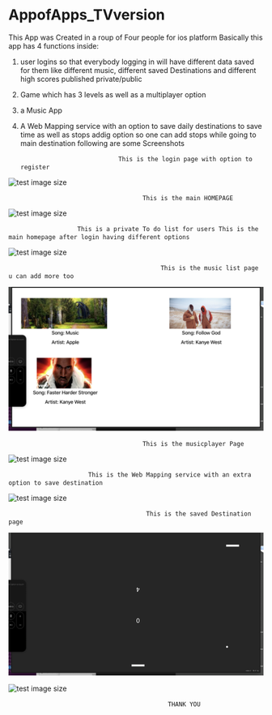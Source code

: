 # AppofApps_TVversion
 This App was Created in a roup of Four people for ios platform
 Basically this app has 4 functions inside:
 1) user logins so that everybody logging in will have different data saved for them like different music, different saved Destinations and different high scores published private/public
 2) Game which has 3 levels as well as a multiplayer option
 3) a Music App
 4) A Web Mapping service with an option to save daily destinations to save time as well as stops addig option so one can add stops while going to main destination
following are some Screenshots

                                   This is the login page with option to register

![test image size](https://github.com/VivekGupta1999/AppofApps_TVversion/blob/master/screenshots/Screen%20Shot%202020-01-20%20at%205.42.44%20AM.png)

                                         This is the main HOMEPAGE
![test image size](https://github.com/VivekGupta1999/AppofApps_TVversion/blob/master/screenshots/Screen%20Shot%202020-01-20%20at%205.43.26%20AM.png)

                       This is a private To do list for users This is the main homepage after login having different options
![test image size](https://github.com/VivekGupta1999/AppofApps_TVversion/blob/master/screenshots/Screen%20Shot%202020-01-20%20at%205.43.40%20AM.png)
 
                                              This is the music list page u can add more too 
![test image size](https://github.com/VivekGupta1999/AppofApps_TVversion/blob/master/screenshots/Screen%20Shot%202020-01-20%20at%205.44.04%20AM.png)


                                         This is the musicplayer Page 
![test image size](https://github.com/VivekGupta1999/AppofApps_TVversion/blob/master/screenshots/Screen%20Shot%202020-01-20%20at%205.44.18%20AM.png)

                          This is the Web Mapping service with an extra option to save destination
![test image size](https://github.com/VivekGupta1999/AppofApps_TVversion/blob/master/screenshots/Screen%20Shot%202020-01-20%20at%205.44.45%20AM.png)

                                          This is the saved Destination page 
![test image size](https://github.com/VivekGupta1999/AppofApps_TVversion/blob/master/screenshots/Screen%20Shot%202020-01-20%20at%205.44.57%20AM.png)

                                    
![test image size](https://github.com/VivekGupta1999/AppofApps_TVversion/blob/master/screenshots/Screen%20Shot%202020-01-20%20at%205.45.23%20AM.png)


                                                THANK YOU
